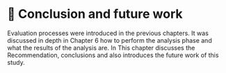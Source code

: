 # 🐘 Conclusion and future work

Evaluation processes were introduced in the previous chapters. It was discussed in depth in Chapter 6 how to perform the analysis phase and what the results of the analysis are. In This chapter discusses the Recommendation, conclusions and also introduces the future work of this study.
